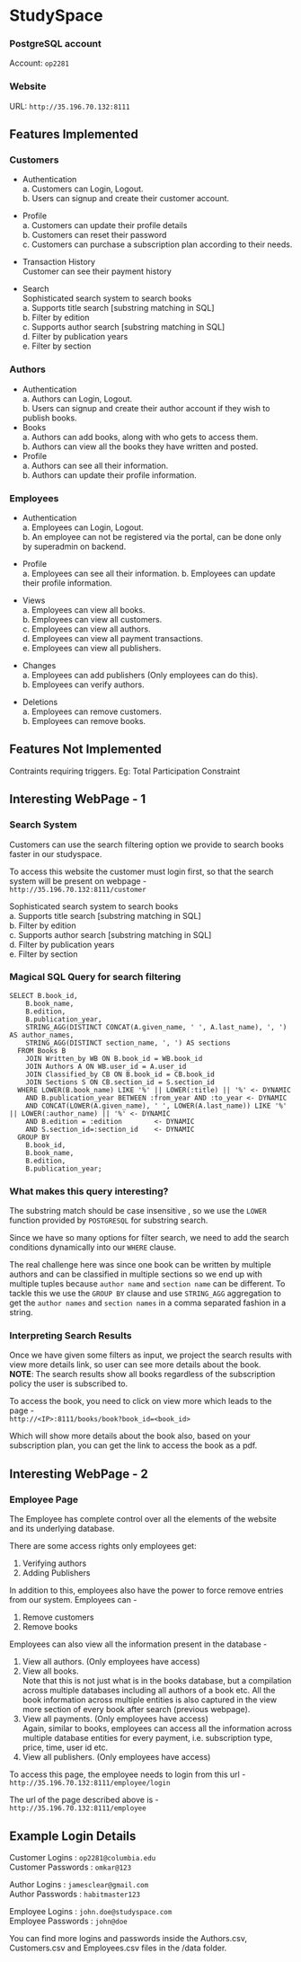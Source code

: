 # StudySpace

### PostgreSQL account

Account: `op2281`

### Website

URL: `http://35.196.70.132:8111`

## Features Implemented

### Customers

- Authentication  
  a. Customers can Login, Logout.  
  b. Users can signup and create their customer account.

- Profile  
  a. Customers can update their profile details  
  b. Customers can reset their password  
  c. Customers can purchase a subscription plan according to their needs.

- Transaction History  
  Customer can see their payment history

- Search  
  Sophisticated search system to search books  
   a. Supports title search [substring matching in SQL]  
   b. Filter by edition  
   c. Supports author search [substring matching in SQL]  
   d. Filter by publication years  
   e. Filter by section

### Authors

- Authentication  
  a. Authors can Login, Logout.  
  b. Users can signup and create their author account if they wish to publish books.
- Books  
  a. Authors can add books, along with who gets to access them.  
  b. Authors can view all the books they have written and posted.
- Profile  
  a. Authors can see all their information.  
  b. Authors can update their profile information.

### Employees

- Authentication  
  a. Employees can Login, Logout.  
  b. An employee can not be registered via the portal, can be done only by superadmin on backend.
- Profile  
  a. Employees can see all their information.
  b. Employees can update their profile information.
- Views  
  a. Employees can view all books.  
  b. Employees can view all customers.  
  c. Employees can view all authors.  
  d. Employees can view all payment transactions.  
  e. Employees can view all publishers.

- Changes  
  a. Employees can add publishers (Only employees can do this).  
  b. Employees can verify authors.
- Deletions  
  a. Employees can remove customers.  
  b. Employees can remove books.

## Features Not Implemented

Contraints requiring triggers. Eg: Total Participation Constraint

## Interesting WebPage - 1

### Search System

Customers can use the search filtering option we provide to search books faster in our studyspace.

To access this website the customer must login first, so that the search system will be present on webpage -  
`http://35.196.70.132:8111/customer`

Sophisticated search system to search books  
 a. Supports title search [substring matching in SQL]  
 b. Filter by edition  
 c. Supports author search [substring matching in SQL]  
 d. Filter by publication years  
 e. Filter by section

### Magical SQL Query for search filtering

```
SELECT B.book_id,
    B.book_name,
    B.edition,
    B.publication_year,
    STRING_AGG(DISTINCT CONCAT(A.given_name, ' ', A.last_name), ', ') AS author_names,
    STRING_AGG(DISTINCT section_name, ', ') AS sections
  FROM Books B
    JOIN Written_by WB ON B.book_id = WB.book_id
    JOIN Authors A ON WB.user_id = A.user_id
    JOIN Classified_by CB ON B.book_id = CB.book_id
    JOIN Sections S ON CB.section_id = S.section_id
  WHERE LOWER(B.book_name) LIKE '%' || LOWER(:title) || '%' <- DYNAMIC
    AND B.publication_year BETWEEN :from_year AND :to_year <- DYNAMIC
    AND CONCAT(LOWER(A.given_name), ' ', LOWER(A.last_name)) LIKE '%' || LOWER(:author_name) || '%' <- DYNAMIC
    AND B.edition = :edition        <- DYNAMIC
    AND S.section_id=:section_id    <- DYNAMIC
  GROUP BY
    B.book_id,
    B.book_name,
    B.edition,
    B.publication_year;
```

### What makes this query interesting?

The substring match should be case insensitive , so we use the `LOWER` function provided by `POSTGRESQL` for substring search.

Since we have so many options for filter search, we need to add the search conditions dynamically into our `WHERE` clause.

The real challenge here was since one book can be written by multiple authors and can be classified in multiple sections so we end up with multiple tuples because `author name` and `section name` can be different. To tackle this we use the `GROUP BY` clause and use `STRING_AGG` aggregation to get the `author names` and `section names` in a comma separated fashion in a string.

### Interpreting Search Results

Once we have given some filters as input, we project the search results with view more details link, so user can see more details about the book.  
**NOTE**: The search results show all books regardless of the subscription policy the user is subscribed to.

To access the book, you need to click on view more which leads to the page -  
`http://<IP>:8111/books/book?book_id=<book_id>`

Which will show more details about the book also, based on your subscription plan, you can get the link to access the book as a pdf.

## Interesting WebPage - 2

### Employee Page

The Employee has complete control over all the elements of the website and its underlying database.

There are some access rights only employees get:

1. Verifying authors
2. Adding Publishers

In addition to this, employees also have the power to force remove entries from our system. Employees can -

1. Remove customers
2. Remove books

Employees can also view all the information present in the database -

1. View all authors. (Only employees have access)
2. View all books.  
   Note that this is not just what is in the books database, but a compilation across multiple databases including all authors of a book etc. All the book information across multiple entities is also captured in the view more section of every book after search (previous webpage).
3. View all payments. (Only employees have access)  
   Again, similar to books, employees can access all the information across multiple database entities for every payment, i.e. subscription type, price, time, user id etc.
4. View all publishers. (Only employees have access)

To access this page, the employee needs to login from this url -  
`http://35.196.70.132:8111/employee/login`

The url of the page described above is -  
`http://35.196.70.132:8111/employee`

## Example Login Details

Customer Logins : `op2281@columbia.edu`  
Customer Passwords : `omkar@123`

Author Logins : `jamesclear@gmail.com`  
Author Passwords : `habitmaster123`

Employee Logins : `john.doe@studyspace.com`  
Employee Passwords : `john@doe`

You can find more logins and passwords inside the Authors.csv, Customers.csv and Employees.csv files in the /data folder.
